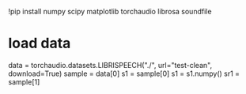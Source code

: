 !pip install numpy scipy matplotlib torchaudio librosa soundfile
# load data
data = torchaudio.datasets.LIBRISPEECH("./", url="test-clean", download=True)
sample = data[0]
s1 = sample[0]
s1 = s1.numpy()
sr1 = sample[1]
